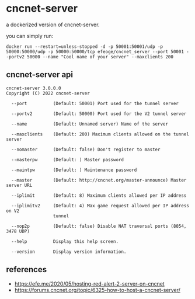# cncnet-server

a dockerized version of cncnet-server.

you can simply run:
```
docker run --restart=unless-stopped -d -p 50001:50001/udp -p 50000:50000/udp -p 50000:50000/tcp efeoge/cncnet_server --port 50001 --portv2 50000 --name "Cool name of your server" --maxclients 200
```

## cncnet-server api

```
cncnet-server 3.0.0.0
Copyright (C) 2022 cncnet-server

  --port          (Default: 50001) Port used for the tunnel server

  --portv2        (Default: 50000) Port used for the V2 tunnel server

  --name          (Default: Unnamed server) Name of the server

  --maxclients    (Default: 200) Maximum clients allowed on the tunnel server

  --nomaster      (Default: false) Don't register to master

  --masterpw      (Default: ) Master password

  --maintpw       (Default: ) Maintenance password

  --master        (Default: http://cncnet.org/master-announce) Master server URL

  --iplimit       (Default: 8) Maximum clients allowed per IP address

  --iplimitv2     (Default: 4) Max game request allowed per IP address on V2
                  tunnel

  --nop2p         (Default: false) Disable NAT traversal ports (8054, 3478 UDP)

  --help          Display this help screen.

  --version       Display version information.
```

## references
- https://efe.me/2020/05/hosting-red-alert-2-server-on-cncnet
- https://forums.cncnet.org/topic/6325-how-to-host-a-cncnet-server/
